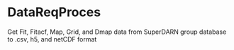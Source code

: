 # DataReqProces
Get Fit, Fitacf, Map, Grid, and Dmap data from SuperDARN group database to .csv, h5, and netCDF format
